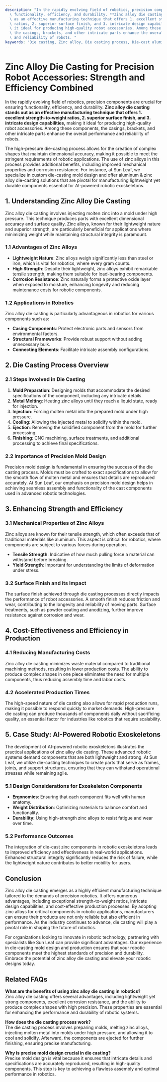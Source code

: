 ```yaml
---
description: "In the rapidly evolving field of robotics, precision components are crucial for ensuring\
  \ functionality, efficiency, and durability. **Zinc alloy die casting stands out\
  \ as an effective manufacturing technique that offers 1. excellent strength-to-weight\
  \ ratios, 2. superior surface finish, and 3. intricate design capabilities,** making\
  \ it ideal for producing high-quality robot accessories. Among these components,\
  \ the casings, brackets, and other intricate parts enhance the overall performance\
  \ and reliability of robots. "
keywords: "Die casting, Zinc alloy, Die casting process, Die-cast aluminum"
---
```

# Zinc Alloy Die Casting for Precision Robot Accessories: Strength and Efficiency Combined

In the rapidly evolving field of robotics, precision components are crucial for ensuring functionality, efficiency, and durability. **Zinc alloy die casting stands out as an effective manufacturing technique that offers 1. excellent strength-to-weight ratios, 2. superior surface finish, and 3. intricate design capabilities,** making it ideal for producing high-quality robot accessories. Among these components, the casings, brackets, and other intricate parts enhance the overall performance and reliability of robots. 

The high-pressure die-casting process allows for the creation of complex shapes that maintain dimensional accuracy, making it possible to meet the stringent requirements of robotic applications. The use of zinc alloys in this process provides additional benefits, including improved mechanical properties and corrosion resistance. For instance, at Sun Leaf, we specialize in custom die-casting mold design and offer aluminum & zinc alloy die-casting solutions that are pivotal for manufacturing lightweight yet durable components essential for AI-powered robotic exoskeletons.

## 1. Understanding Zinc Alloy Die Casting

Zinc alloy die casting involves injecting molten zinc into a mold under high pressure. This technique produces parts with excellent dimensional accuracy and surface quality. Zinc alloys, known for their lightweight nature and superior strength, are particularly beneficial for applications where minimizing weight while maintaining structural integrity is paramount.

### 1.1 Advantages of Zinc Alloys

- **Lightweight Nature**: Zinc alloys weigh significantly less than steel or iron, which is vital for robotics, where every gram counts.
- **High Strength**: Despite their lightweight, zinc alloys exhibit remarkable tensile strength, making them suitable for load-bearing components.
- **Corrosion Resistance**: Zinc naturally forms a protective oxide layer when exposed to moisture, enhancing longevity and reducing maintenance costs for robotic components.
  
### 1.2 Applications in Robotics

Zinc alloy die casting is particularly advantageous in robotics for various components such as:

- **Casing Components**: Protect electronic parts and sensors from environmental factors.
- **Structural Frameworks**: Provide robust support without adding unnecessary bulk.
- **Connecting Elements**: Facilitate intricate assembly configurations.

## 2. Die Casting Process Overview

### 2.1 Steps Involved in Die Casting

1. **Mold Preparation**: Designing molds that accommodate the desired specifications of the component, including any intricate details.
2. **Metal Melting**: Heating zinc alloys until they reach a liquid state, ready for injection.
3. **Injection**: Forcing molten metal into the prepared mold under high pressure.
4. **Cooling**: Allowing the injected metal to solidify within the mold.
5. **Ejection**: Removing the solidified component from the mold for further processing.
6. **Finishing**: CNC machining, surface treatments, and additional processing to achieve final specifications.

### 2.2 Importance of Precision Mold Design

Precision mold design is fundamental in ensuring the success of the die casting process. Molds must be crafted to exact specifications to allow for the smooth flow of molten metal and ensures that details are reproduced accurately. At Sun Leaf, our emphasis on precision mold design helps in achieving seamless assembly and functionality of the cast components used in advanced robotic technologies.

## 3. Enhancing Strength and Efficiency

### 3.1 Mechanical Properties of Zinc Alloys

Zinc alloys are known for their tensile strength, which often exceeds that of traditional materials like aluminum. This aspect is critical for robotics, where components are subject to various forces during operation.

- **Tensile Strength**: Indicative of how much pulling force a material can withstand before breaking.
- **Yield Strength**: Important for understanding the limits of deformation under stress.

### 3.2 Surface Finish and its Impact

The surface finish achieved through die casting processes directly impacts the performance of robot accessories. A smooth finish reduces friction and wear, contributing to the longevity and reliability of moving parts. Surface treatments, such as powder coating and anodizing, further improve resistance against corrosion and wear.

## 4. Cost-Effectiveness and Efficiency in Production

### 4.1 Reducing Manufacturing Costs

Zinc alloy die casting minimizes waste material compared to traditional machining methods, resulting in lower production costs. The ability to produce complex shapes in one piece eliminates the need for multiple components, thus reducing assembly time and labor costs.

### 4.2 Accelerated Production Times

The high-speed nature of die casting also allows for rapid production runs, making it possible to respond quickly to market demands. High-pressure die casting can produce thousands of components daily without sacrificing quality, an essential factor for industries like robotics that require scalability.

## 5. Case Study: AI-Powered Robotic Exoskeletons

The development of AI-powered robotic exoskeletons illustrates the practical applications of zinc alloy die casting. These advanced robotic systems demand components that are both lightweight and strong. At Sun Leaf, we utilize die-casting techniques to create parts that serve as frames, joints, and support structures, ensuring that they can withstand operational stresses while remaining agile.

### 5.1 Design Considerations for Exoskeleton Components

- **Ergonomics**: Ensuring that each component fits well with human anatomy.
- **Weight Distribution**: Optimizing materials to balance comfort and functionality.
- **Durability**: Using high-strength zinc alloys to resist fatigue and wear over time.

### 5.2 Performance Outcomes

The integration of die-cast zinc components in robotic exoskeletons leads to improved efficiency and effectiveness in real-world applications. Enhanced structural integrity significantly reduces the risk of failure, while the lightweight nature contributes to better mobility for users.

## Conclusion

Zinc alloy die casting emerges as a highly efficient manufacturing technique tailored to the demands of precision robotics. It offers numerous advantages, including exceptional strength-to-weight ratios, intricate design capabilities, and cost-effective production processes. By adopting zinc alloys for critical components in robotic applications, manufacturers can ensure their products are not only reliable but also efficient in performance. As the industry continues to advance, die casting will play a pivotal role in shaping the future of robotics.

For organizations looking to innovate in robotic technology, partnering with specialists like Sun Leaf can provide significant advantages. Our experience in die-casting mold design and production ensures that your robotic components meet the highest standards of precision and durability. Embrace the potential of zinc alloy die casting and elevate your robotic designs today.

## Related FAQs

**What are the benefits of using zinc alloy die casting in robotics?**  
Zinc alloy die casting offers several advantages, including lightweight yet strong components, excellent corrosion resistance, and the ability to produce complex shapes with high precision. These properties are essential for enhancing the performance and durability of robotic systems.

**How does the die casting process work?**  
The die casting process involves preparing molds, melting zinc alloys, injecting molten metal into molds under high pressure, and allowing it to cool and solidify. Afterward, the components are ejected for further finishing, ensuring precise manufacturing.

**Why is precise mold design crucial in die casting?**  
Precise mold design is vital because it ensures that intricate details and specifications are accurately reproduced, resulting in high-quality components. This step is key to achieving a flawless assembly and optimal performance in robotics.


